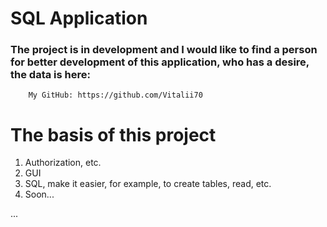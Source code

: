 # SQL Application 
 ### The project is in development and I would like to find a person for better development of this application, who has a desire, the data is here:
        My GitHub: https://github.com/Vitalii70
        
# The basis of this project
1. Authorization, etc.
2. GUI
3. SQL, make it easier, for example, to create tables, read, etc.
4. Soon...

...
